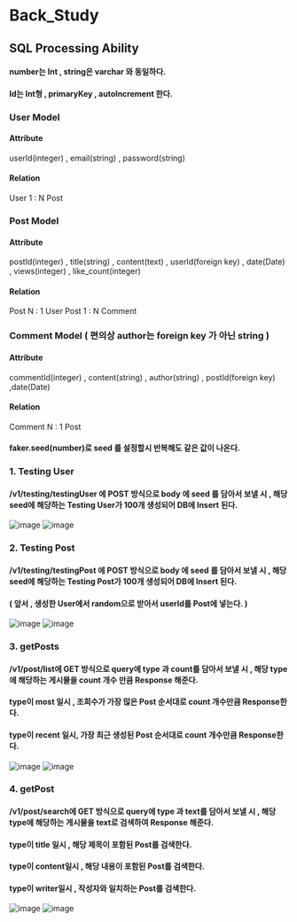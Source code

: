 # Back_Study
## SQL Processing Ability

#### number는 Int , string은 varchar 와 동일하다.
#### Id는 Int형 , primaryKey , autoIncrement 한다.

### User Model
#### Attribute
userId(integer) , email(string) , password(string)
#### Relation
User 1 : N Post

### Post Model
#### Attribute
postId(integer) , title(string) , content(text) , userId(foreign key) , date(Date) , views(integer) , like_count(integer)
#### Relation
Post N : 1 User
Post 1 : N Comment

### Comment Model ( 편의상 author는 foreign key 가 아닌 string )
#### Attribute
commentId(integer) , content(string) , author(string) , postId(foreign key) ,date(Date)
#### Relation
Comment N : 1 Post

#### faker.seed(number)로 seed 를 설정할시 반복해도 같은 값이 나온다.
### 1. Testing User
#### /v1/testing/testingUser 에 POST 방식으로 body 에 seed 를 담아서 보낼 시 , 해당 seed에 해당하는 Testing User가 100개 생성되어 DB에 Insert 된다.
![image](https://user-images.githubusercontent.com/98307410/214062850-d697c766-5b37-44db-99c1-33cf96687656.png)
![image](https://user-images.githubusercontent.com/98307410/214064236-76e5f32c-48ab-4210-aec5-d7cb2b2d7833.png)


### 2. Testing Post
#### /v1/testing/testingPost 에 POST 방식으로 body 에 seed 를 담아서 보낼 시 , 해당 seed에 해당하는 Testing Post가 100개 생성되어 DB에 Insert 된다.
#### ( 앞서 , 생성한 User에서 random으로 받아서 userId를 Post에 넣는다. )
![image](https://user-images.githubusercontent.com/98307410/214063824-b6908743-b4df-4804-8e5d-1422ac6facb5.png)
![image](https://user-images.githubusercontent.com/98307410/214064373-bdcdcd25-6af0-4da8-8a2a-6fa373e51266.png)

### 3. getPosts
#### /v1/post/list에 GET 방식으로 query에 type 과 count를 담아서 보낼 시 , 해당 type에 해당하는 게시물을 count 개수 만큼 Response 해준다.
#### type이 most 일시 , 조회수가 가장 많은 Post 순서대로 count 개수만큼 Response한다.
#### type이 recent 일시, 가장 최근 생성된 Post 순서대로 count 개수만큼 Response한다.
![image](https://user-images.githubusercontent.com/98307410/214065490-b881765b-b550-452d-bc14-44ea76a1fa58.png)
![image](https://user-images.githubusercontent.com/98307410/214065555-c0428cf9-e7f3-4605-b3e0-33b3057dff9a.png)
### 4. getPost
#### /v1/post/search에 GET 방식으로 query에 type 과 text를 담아서 보낼 시 , 해당 type에 해당하는 게시물을 text로 검색하여 Response 해준다.
#### type이 title 일시 , 해당 제목이 포함된 Post를 검색한다.
#### type이 content일시 , 해당 내용이 포함된 Post를 검색한다.
#### type이 writer일시 , 작성자와 일치하는 Post를 검색한다.
![image](https://user-images.githubusercontent.com/98307410/214066467-4c15f515-bf80-45b4-8591-21253593b0ed.png)
![image](https://user-images.githubusercontent.com/98307410/214066879-11d477e5-688a-4d50-b786-ded4d0ebd0f1.png)


